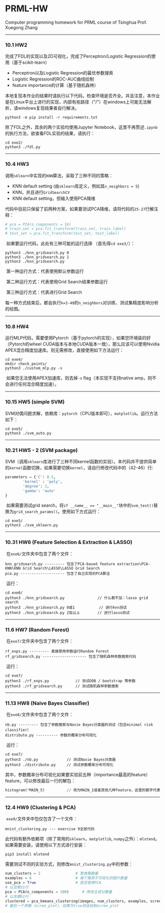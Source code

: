 # PRML-HW

Computer programming homework for PRML course of Tsinghua Prof. Xuegong Zhang

---

### 10.1 HW2

完成了FDL的实现以及2D可视化，完成了Perceptron/Logistic Regression的使用（基于scikit-learn）

- Perceptron以及Logistic Regression的最优参数搜索
- Logistic Regression的ROC-AUC曲线绘制
- feature importance的计算（基于随机森林）

本地复现本作业的结果时请执行以下代码，检查环境是否齐全。并且注意，本作业是在Linux平台上进行的实现，内部有些路径（"/"）在windows上可能无法解析，请windows复现结果者自行解决。
    
```shell
python3 -m pip install -r requirements.txt
```

除了FDL之外，其余的两个实验均使用Jupyter Notebook，这里不再赘述`.ipynb`的执行方法，欲查看FDL实验的结果，请执行：
    
```shell
cd exe2/
python3 ./fdl.py
```

---

### 10.4 HW3

​		调用`sklearn`中实现的`KNN`算法，采取了三种不同的策略：

- KNN default setting (由`sklearn`库定义，例如其`n_neighbors = 5`)
- KNN，并且进行`GridSearchCV`
- KNN default setting，但输入使用PCA降维

​		代码中目前只保留了前两种方案，如果要测试PCA降维，请将代码的`25-27`行解注释：

```python
# pca = PCA(n_components = 16)
# train_set = pca.fit_transform(train_set, train_label)
# test_set = pca.fit_transform(test_set, test_label)
```

​		如果要运行代码，此处有三种可能的运行选择 （首先得`cd exe3/`）：

```shell
python3 ./knn_gridsearch.py 0
python3 ./knn_gridsearch.py 1
python3 ./knn_gridsearch.py
```

​		第一种运行方式：代表使用默认参数运行

​		第二种运行方式：代表使用Grid Search结果参数运行

​		第三种运行方式：代表进行Grid Search

​		每一种方式结束后，都会执行`k=3-49`的`n_neighbors`对训练、测试集精度影响分析的绘图。

---

### 10.8 HW4

​		运行MLP代码，需要使用Pytorch（基于pytorch的实现），如果您环境装的好（Pytorch的wheel CUDA版本与本地CUDA版本一致），那么应该可以使用Nvidia APEX混合精度加速库。则无需修改，直接使用如下方法运行：

```shell
cd exe4/
mkdir check_points/
python3 ./custom_mlp.py -s
```

​		如果您无法使用APEX加速库，则去掉`-s` flag（本实现不支持native amp，则不会进行任何混合精度加速）。

---

### 10.15 HW5 (simple SVM)

​		SVM对偶问题求解，依赖库：`pytorch`（CPU版本即可），`matplotlib`。运行方法如下：

```shell
cd exe5/
python3 ./svm_auto.py
```

---

### 10.21 HW5 - 2 (SVM package)

​		SVM（调用`sklearn`库进行了三种不同kernel函数的实验）。本代码并不提供简单的`kernel`函数切换，如果需要切换`kernel`，请自行修改代码中的（42-46）行:

```python
parameters = {'C': 0.5,
        'kernel' : 'poly',
        'degree': 3,
        'gamma': 'auto'
}
```

​		如果需要测试grid search，将`if __name__ == "__main__"`块中的`svm_test()`替换为`grid_search_params()`。使用如下方式运行：

```shell
cd exe5/
python3 ./svm_sklearn.py
```

---

### 10.31 HW6 (Feature Selection & Extraction & LASSO)

​		在`exe6/`文件夹中包含了两个文件：

```
knn_gridsearch.py --------- 包含了PCA-based feature extraction\PCA-KNN\KNN Grid Search\LASSO\LASSO Grid Search
pca.py -------------------- 包含了自己实现的PCA算法
```

​		运行：

```shell
cd exe6/
python3 ./knn_gridsearch.py				  // 什么都不加：lasso grid search
python3 ./knn_gridsearch.py	0或1			  // 进行knn测试
python3 ./knn_gridsearch.py	2及以上		// 进行lasso测试
```

---

### 11.6 HW7 (Random Forest)

​		在`exe7/`文件夹中包含了两个文件：

```
rf_exps.py --------- 直接使用参数运行Random Forest
rf_gridsearch.py -------------------- 包含了随机森林参数搜索代码
```

​		运行：

```shell
cd exe7/
python3 ./rf_exps.py			// 测试OOB / bootstrap 等参数
python3 ./rf_gridsearch.py		// 测试随机森林参数搜索
```

---

### 11.13 HW8 (Naive Bayes Classifier)

​		在`exe8/`文件夹中包含了两个文件：

```
nb.py --------- 包含了参数搜索与Navie Bayes分类器的测试（包含minimal risk classifier）
distribute.py ---------- 参数的概率分布可视化
```

​		运行：

```shell
cd exe7/
python3 ./nb.py				// 测试Navie Bayes分类器
python3 ./distribute.py		// 测试参数概率分布可视化
```

​		其中，参数概率分布可视化如果要实验前五种（importance最高的feature）feature，可以修改最后一行的解包：

```python
histogram(*MAIN_5)			// 改为MAIN_1或者其他几种feature，这里的数字代表了importance排序
```

---

### 12.4 HW9 (Clustering & PCA)

​		`exe9/`文件夹中包仅包含了一个文件：

```
mnist_clustering.py --- exercise 9全部代码
```

​		此代码有额外依赖项（除了常用的`sklearn`，`matplotlib`, `numpy`之外）：`mlxtend`。如果需要安装，请使用以下方式进行安装：

```shell
pip3 install mlxtend
```

​		需要测试不同的实验方式，则修改`mnist_clustering.py`中的参数：

```python
num_clusters = 2				# 聚类簇数量
examples = 6				    # 每个簇用于可视化的图片数量	 
use_pca = True				    # 是否使用PCA
# 以及第31行
pca = PCA(n_components = 100)	   # 修改主成分数量
# 以及第61行
clustered = pca_kmeans_clustering(images, num_clusters, examples, scree_plot = True)
# 最后一个参数（scree_plot），如果为true则会绘制scree_plot
```

